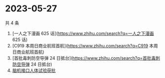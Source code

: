 # 2023-05-27

共 4 条

<!-- BEGIN -->
<!-- 最后更新时间 Sat May 27 2023 10:29:43 GMT+0800 (China Standard Time) -->

1. [一人之下漫画 625 话](https://www.zhihu.com/search?q=一人之下漫画 625 话)
1. [C919 本周日商业航班首航](https://www.zhihu.com/search?q=C919
   本周日商业航班首航)
1. [首批毒刺防空导弹 24 日抵台](https://www.zhihu.com/search?q=首批毒刺防空导弹
   24 日抵台)
1. [脑机接口人体试验获批](https://www.zhihu.com/search?q=脑机接口人体试验获批)

<!-- END -->
